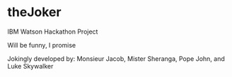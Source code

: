 # theJoker
IBM Watson Hackathon Project

Will be funny, I promise

Jokingly developed by: Monsieur Jacob, Mister Sheranga, Pope John, and Luke Skywalker
